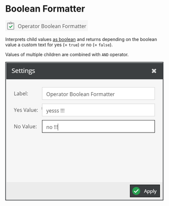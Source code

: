 # Boolean Formatter

![Symbol](../../../img/gridconfig/operator_booleanformatter_symbol.png)

Interprets child values [as boolean](https://www.php.net/manual/en/language.types.boolean.php) and
returns depending on the boolean value a custom text for yes (= `true`) or no (= `false`).

Values of multiple children are combined with `AND` operator.

![Setting](../../../img/gridconfig/operator_booleanformatter_setting.png)






